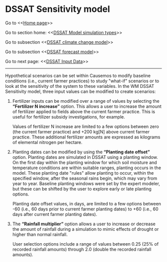 # DSSAT Sensitivity model #

Go to <<[Home page](index.md)>>

Go to section home: <<[DSSAT Model simulation types](Model_types.md)>>

Go to subsection <<[DSSAT climate change model](Model_climate_change.md)>>

Go to subsection <<[DSSAT forecast model](Model_Forecast)>>

Go to next page: <<[DSSAT Input Data](Input_data.md)>>

---

Hypothetical scenarios can be set within Causemos to modify baseline conditions (i.e., current farmer practices) to study "what-if" scenarios or to look at the sensitivity of the system to these variables. In the WM DSSAT Sensitivity model, three input values can be modified to create scenarios:

1.	Fertilizer inputs can be modified over a range of values by selecting the **“Fertilizer N increase”** option. This allows a user to increase the amount of fertilizer applied to fields above the current farmer practice. This is useful for fertilizer subsidy investigations, for example. 

	Values of fertilizer N increase are limited to a few options between zero (the current farmer practice) and +200 kg[N] above current farmer practice. These additional fertilizer amounts are expressed as kilograms of elemental nitrogen per hectare.

2. Planting dates can be modified by using the **“Planting date offset”** option. Planting dates are simulated in DSSAT using a planting window. On the first day within the planting window for which soil moisture and temperature conditions are within suitable ranges, planting occurs in the model. These planting date "rules" allow planting to occur, within the specified window, after the seasonal rains begin, which may vary from year to year. Baseline planting windows were set by the expert modeler, but these can be shifted by the user to explore early or late planting options. 

	Planting date offset values, in days, are limited to a few options between -60 (i.e., 60 days prior to current farmer planting dates) to +60 (i.e., 60 days after current farmer planting dates). 

3. The **“Rainfall multiplier”** option allows a user to increase or decrease the amount of rainfall during a simulation to mimic effects of drought or higher than normal rainfall. 

	User selection options include a range of values between 0.25 (25% of recorded rainfall amounts) through 2.0 (double the recorded rainfall amounts).

 <!-- -->
